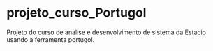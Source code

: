# projeto_curso_Portugol
Projeto do curso de analise e desenvolvimento de sistema da Estacio usando a ferramenta portugol.
